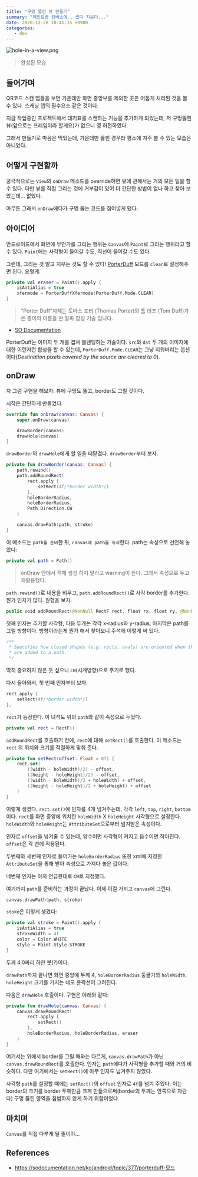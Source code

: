 ```yaml
---
title: "구멍 뚫린 뷰 만들기"
summary: "페인트를 캔버스에.. 썼다 지운다..."
date: 2020-12-28 10:41:15 +0900
categories:
   - dev
---
```


![hole-in-a-view.png](/assets/images/hole-in-a-view.png)

> 완성된 모습

## 들어가며

QR코드 스캔 앱들을 보면 가운데만 화면 중앙부를 제외한 곳은 어둡게 처리된 것을 볼 수 있다. 스캐닝 앱의 필수요소 같은 것이다.

지금 작업중인 프로젝트에서 대기표를 스캔하는 기능을 추가하게 되었는데, 저 구멍뚫힌 뷰(앞으로는 프레임이라 할게요)가 없으니 영 허전하였다.

그래서 만들기로 마음은 먹었는데, 가운데만 뚫힌 경우라 평소에 자주 볼 수 있는 모습은 아니었다.

## 어떻게 구현할까

궁극적으로는 `View`의 `onDraw` 메소드를 override하면 뷰에 관해서는 거의 모든 일을 할 수 있다. 다만 뷰를 직접 그리는 것에 거부감이 있어 더 간단한 방법이 없나 하고 찾아 보았는데... 없었다.

아무튼 그래서 `onDraw`에다가 구멍 뚫는 코드를 집어넣게 됐다.

## 아이디어

안드로이드에서 화면에 무언가를 그리는 행위는 `Canvas`에 `Paint`로 그리는 행위라고 할 수 있다. `Paint`에는 사각형이 들어갈 수도, 직선이 들어갈 수도 있다.

그런데, 그리는 것 말고 지우는 것도 할 수 있다! [PorterDuff](https://sodocumentation.net/ko/android/topic/377/porterduff-모드) 모드를 `clear`로 설정해주면 된다. 요렇게:

~~~kotlin
private val eraser = Paint().apply {
    isAntiAlias = true
    xfermode = PorterDuffXfermode(PorterDuff.Mode.CLEAR)
}
~~~

> "Porter Duff"자체는 토마스 포터 (Thomas Porter)와 톰 더프 (Tom Duff)가 쓴 종이의 이름을 딴 알파 합성 기술 입니다.    
- [SO Documentation](https://sodocumentation.net/ko/android/topic/377/porterduff-모드)

PorterDuff는 이미지 두 개를 겹쳐 블렌딩하는 기술이다. `src`와 `dst` 두 개의 이미지에 대한 이런저런 합성을 할 수 있는데, `PorterDuff.Mode.CLEAR`는 그냥 지워버리는 옵션이다(*Destination pixels covered by the source are cleared to 0*).

## onDraw

자 그럼 구현을 해보자. 뷰에 구멍도 뚫고, border도 그릴 것이다.

시작은 간단하게 만들었다.

~~~kotlin
override fun onDraw(canvas: Canvas) {
    super.onDraw(canvas)

    drawBorder(canvas)
    drawHole(canvas)
}
~~~

`drawBorder`와 `drawHole`에게 할 일을 떠맡겼다. `drawBorder`부터 보자.

~~~kotlin
private fun drawBorder(canvas: Canvas) {
    path.rewind()
    path.addRoundRect(
        rect.apply {
            setRect(4f/*border width*/)
        },
        holeBorderRadius,
        holeBorderRadius,
        Path.Direction.CW
    )

    canvas.drawPath(path, stroke)
}
~~~

이 메소드는 `path를 준비`한 뒤, `canvas에 path를 슥삭`한다. path는 속성으로 선언해 놓았다:

~~~kotlin
private val path = Path()
~~~

> onDraw 안에서 객체 생성 하지 말라고 warning이 뜬다. 그래서 속성으로 두고 재활용했다.

`path.rewind()`로 내용을 비우고, `path.addRoundRect()`로 사각 border를 추가한다. 뭔가 인자가 많다. 원형을 보자.

~~~kotlin
public void addRoundRect(@NonNull RectF rect, float rx, float ry, @NonNull Direction dir)
~~~

첫째 인자는 추가할 사각형, 다음 두개는 각각  x-radius와 y-radius, 마지막은 path를 그릴 방향이다. 방향이라는게 뭔가 해서 찾아보니 주석에 이렇게 써 있다.

~~~kotlin
/**
 * Specifies how closed shapes (e.g. rects, ovals) are oriented when they
 * are added to a path.
 */
~~~

딱히 중요하지 않은 듯 싶으니 `CW`(시계방향)으로 주기로 했다.

다시 돌아와서, 첫 번째 인자부터 보자.

~~~kotlin
rect.apply {
    setRect(4f/*border width*/)
},
~~~

`rect`가 등장한다. 이 녀석도 위의 `path`와 같이 속성으로 두었다.

~~~kotlin
private val rect = RectF()
~~~

`addRoundRect`를 호출하기 전에, `rect`에 대해 `setRect()`를 호출한다. 이 메소드는 `rect` 의 위치와 크기를 적절하게 맞춰 준다.

~~~kotlin
private fun setRect(offset: Float = 0f) {
    rect.set(
        ((width - holeWidth)/2) - offset,
        ((height - holeHeight)/2) - offset,
        ((width - holeWidth)/2 + holeWidth) + offset,
        ((height - holeHeight)/2 + holeHeight) + offset
    )
}
~~~

이렇게 생겼다. `rect.set()`에 인자를 4개 넘겨주는데, 각각 `left`, `top`, `right`, `bottom`이다. `rect`를 화면 중앙에 위치한 `holeWidth` X `holeHeight` 사각형으로 설정한다. `holeWidth`와 `holeHeight`는 `AttributeSet`으로부터 넘겨받은 속성이다.

인자로 `offset`을 넘겨줄 수 있는데, 양수이면 사각형이 커지고 음수이면 작아진다. `offset`은 각 변에 적용된다.

두번째와 세번째 인자로 들어가는 `holeBorderRadius` 또한 xml에 지정한 `AttributeSet`을 통해 받아 속성으로 가져다 놓은 값이다.

네번째 인자는 아까 언급한대로 `CW`로 지정했다.

여기까지 `path`를 준비하는 과정이 끝났다. 이제 이걸 가지고 `canvas`에 그린다.

~~~kotlin
canvas.drawPath(path, stroke)
~~~

`stoke`은 이렇게 생겼다:

~~~kotlin
private val stroke = Paint().apply {
    isAntiAlias = true
    strokeWidth = 4f
    color = Color.WHITE
    style = Paint.Style.STROKE
}
~~~

두께 4.0짜리 하얀 붓(?)이다.

`drawPath`까지 끝나면 화면 중앙에 두께 4, `holeBorderRadius` 둥글기와 `holeWidth`, `holeHeight` 크기를 가지는 네모 윤곽선이 그려진다.

다음은 `drawHole` 호출이다. 구현은 아래와 같다:

~~~kotlin
private fun drawHole(canvas: Canvas) {
    canvas.drawRoundRect(
        rect.apply {
            setRect()
        },
        holeBorderRadius, holeBorderRadius, eraser
    )
}
~~~

여기서는 위에서 border를 그릴 때와는 다르게, `canvas.drawPath`가 아닌 `canvas.drawRoundRect`를 호출한다. 인자는 `path`에다가 사각형을 추가할 때와 거의 비슷하다. 다만 여기에서는 `setRect()`에 아무 인자도 넘겨주지 않았다.

사각형 `path`를 설정할 때에는 `setRect()`의 `offset` 인자로 `4f`를 넘겨 주었다. 이는 border의 크기를 border 두께만큼 크게 만듦으로써(border의 두께는 안쪽으로 자란다) 구멍 뚫린 영역을 침범하지 않게 하기 위함이었다.

## 마치며

`Canvas`를 직접 다루게 될 줄이야...

## References

- https://sodocumentation.net/ko/android/topic/377/porterduff-모드
